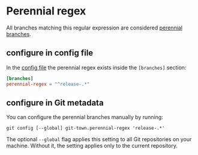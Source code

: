 # Perennial regex

All branches matching this regular expression are considered
[perennial branches](perennial-branches.md).

## configure in config file

In the [config file](../configuration-file.md) the perennial regex exists inside
the `[branches]` section:

```toml
[branches]
perennial-regex = "^release-.*"
```

## configure in Git metadata

You can configure the perennial branches manually by running:

```wrap
git config [--global] git-town.perennial-regex 'release-.*'
```

The optional `--global` flag applies this setting to all Git repositories on
your machine. Without it, the setting applies only to the current repository.

